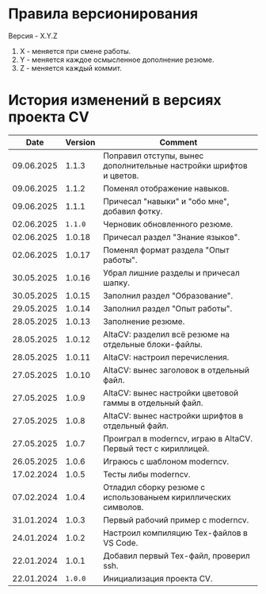 # Правила версионирования

Версия - X.Y.Z

1. X - меняется при смене работы.
2. Y - меняется каждое осмысленное дополнение резюме.
3. Z - меняется каждый коммит.

# История изменений в версиях проекта CV

| Date       | Version              | Comment
| -----------|----------------------|---------------------------------------------------------
| 09.06.2025 |  1.1.3               | Поправил отступы, вынес дополнительные настройки шрифтов и цветов.
| 09.06.2025 |  1.1.2               | Поменял отображение навыков.
| 09.06.2025 |  1.1.1               | Причесал "навыки" и "обо мне", добавил фотку.
| 02.06.2025 | `1.1.0`              | Черновик обновленного резюме.
| 02.06.2025 |  1.0.18              | Причесал раздел "Знание языков".
| 02.06.2025 |  1.0.17              | Поменял формат раздела "Опыт работы".
| 30.05.2025 |  1.0.16              | Убрал лишние разделы и причесал шапку.
| 30.05.2025 |  1.0.15              | Заполнил раздел "Образование".
| 29.05.2025 |  1.0.14              | Заполнил раздел "Опыт работы".
| 28.05.2025 |  1.0.13              | Заполнение резюме.
| 28.05.2025 |  1.0.12              | AltaCV: разделил всё резюме на отдельные блоки-файлы.
| 28.05.2025 |  1.0.11              | AltaCV: настроил перечисления.
| 27.05.2025 |  1.0.10              | AltaCV: вынес заголовок в отдельный файл.
| 27.05.2025 |  1.0.9               | AltaCV: вынес настройки цветовой гаммы в отдельный файл.
| 27.05.2025 |  1.0.8               | AltaCV: вынес настройки шрифтов в отдельный файл.
| 27.05.2025 |  1.0.7               | Проиграл в moderncv, играю в AltaCV. Первый тест с кириллицей.
| 26.05.2025 |  1.0.6               | Играюсь с шаблоном moderncv.
| 17.02.2024 |  1.0.5               | Тесты либы moderncv.
| 07.02.2024 |  1.0.4               | Отладил сборку резюме с использованыем кириллических символов.
| 31.01.2024 |  1.0.3               | Первый рабочий пример с moderncv.
| 24.01.2024 |  1.0.2               | Настроил компиляцию Tex-файлов в VS Code.
| 22.01.2024 |  1.0.1               | Добавил первый Tex-файл, проверил ssh.
| 22.01.2024 | `1.0.0`              | Инициализация проекта CV.